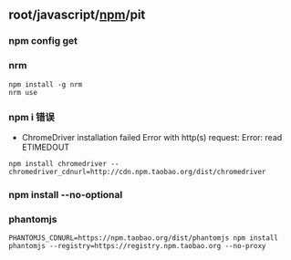## root/javascript/[npm](README.md)/pit
### npm config get
### nrm
~~~
npm install -g nrm
nrm use
~~~

### npm i 错误
* ChromeDriver installation failed Error with http(s) request: Error: read ETIMEDOUT
~~~
npm install chromedriver --chromedriver_cdnurl=http://cdn.npm.taobao.org/dist/chromedriver
~~~

### npm install --no-optional

### phantomjs
~~~
PHANTOMJS_CDNURL=https://npm.taobao.org/dist/phantomjs npm install phantomjs --registry=https://registry.npm.taobao.org --no-proxy
~~~